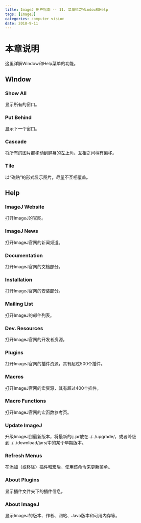 ```yaml
---
title: ImageJ 用户指南 -- 11. 菜单栏之Window和Help
tags: [ImageJ]
categories: computer vision
date: 2018-9-11
---
```


# 本章说明
这里详解Window和Help菜单的功能。

## WIndow
### Show All
显示所有的窗口。
### Put Behind
显示下一个窗口。
### Cascade
将所有的图片都移动到屏幕的左上角，互相之间稍有偏移。
### Tile
以“磁贴”的形式显示图片，尽量不互相覆盖。

## Help
### ImageJ Website
打开ImageJ的官网。
### ImageJ News
打开ImageJ官网的新闻频道。
### Documentation
打开ImageJ官网的文档部分。
### Installation
打开ImageJ官网的安装部分。
### Mailing List
打开ImageJ的邮件列表。
### Dev. Resources
打开ImageJ官网的开发者资源。
### Plugins
打开ImageJ官网的插件资源，其有超过500个插件。
### Macros
打开ImageJ官网的宏资源，其有超过400个插件。
### Macro Functions
打开ImageJ官网的宏函数参考页。
### Update ImageJ
升级ImageJ到最新版本，将最新的ij.jar放在../../upgrade/，或者降级到../../download/jars/中的某个早期版本。
### Refresh Menus
在添加（或移除）插件和宏后，使用该命令来更新菜单。
### About Plugins
显示插件文件夹下的插件信息。
### About ImageJ
显示ImageJ的版本、作者、网站、Java版本和可用内存等。
